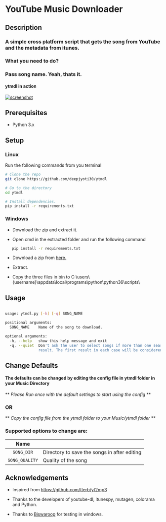 # YouTube Music Downloader

## Description

### A simple cross platform script that gets the song from YouTube and the metadata from itunes.

### What you need to do?

### Pass song name. Yeah, thats it.

#### ytmdl in action

[![screenshot](https://i.imgur.com/whdtw8l.png)](https://i.imgur.com/whdtw8l.png)

## Prerequisites

 * Python 3.x

## Setup

### Linux

Run the following commands from you terminal  

```sh
# Clone the repo
git clone https://github.com/deepjyoti30/ytmdl

# Go to the directory
cd ytmdl

# Install dependencies.
pip install -r requirements.txt
```

### Windows


 * Download the zip and extract it.

 * Open cmd in the extracted folder and run the following command

 ```sh
    pip install -r requirements.txt
```

 * Download a zip from <a href = https://ffmpeg.zeranoe.com/>here.</a>

 * Extract.

 * Copy the three files in bin to C:\users\\{username}\appdata\local\programs\python\python36\scripts\


## Usage

```sh

usage: ytmdl.py [-h] [-q] SONG_NAME

positional arguments:
  SONG_NAME    Name of the song to download.

optional arguments:
  -h, --help   show this help message and exit
  -q, --quiet  Don't ask the user to select songs if more than one search
               result. The first result in each case will be considered.

```

## Change Defaults

#### The defaults can be changed by editing the config file in ytmdl folder in your Music Directory

** _Please Run once with the default settings to start using the config_ **

### OR

** _Copy the config file from the ytmdl folder to your Music/ytmdl folder_ **

### Supported options to change are:

| Name           |                                                    |
|:--------------:|----------------------------------------------------|
| `SONG_DIR`     | Directory to save the songs in after editing       |
| `SONG_QUALITY` | Quality of the song                                |

## Acknowledgements

 * Inspired from <a href = https://github.com/tterb/yt2mp3>https://github.com/tterb/yt2mp3</a>

 * Thanks to the developers of youtube-dl, itunespy, mutagen, colorama and Python.

 * Thanks to <a href = https://github.com/biswaroop1547>Biswaroop</a> for testing in windows.
